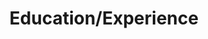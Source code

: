 ---
title: Education/Experience
type: landing

sections:
  - block: accomplishments
    content:
      title: Education
      subtitle: ''
      text: ''
      # Date format: https://wowchemy.com/docs/customization/#date-format
      date_format: July, 2020
      # Accomplishments.
      #   Add/remove as many `items` blocks below as you like.
      #   `title`, `organization`, and `date_start` are the required parameters.
      #   Leave other parameters empty if not required.
      #   Begin multi-line descriptions with YAML's `|2-` multi-line prefix.
      items:
        - title: 작물생명과학과 (주전공)
          date_end: ''
          date_start: '2023-03-01'
          description: ''
          icon: jbnu
          organization: 전북대학교
          organization_url: https://www.jbnu.ac.kr/
          url: 'https://crop.jbnu.ac.kr/'
        - title: 컴퓨터인공지능학부 (복수전공)
          date_end: ''
          date_start: '2024-06-01'
          description: ''
          icon: jbnu
          organization: 전북대학교
          organization_url: https://www.jbnu.ac.kr/
          url: ''
      # Choose how many columns the section has. Valid values: '1' or '2'.
      columns: '2'

  - block: experience
    content:
      title: 경력
      # Date format for experience
      #   Refer to https://wowchemy.com/docs/customization/#date-format
      date_format: 2006년 2월
      # Experiences.
      #   Add/remove as many experience `items` below as you like.
      #   Required fields are `title`, `company`, and `date_start`.
      #   Leave `date_end` empty if it's your current employer.
      #   Begin multi-line descriptions with YAML's `|2-` multi-line prefix.
      items:
        - title: 강사 (근로장학생)
          company: 전주주부평생학교
          company_url: 'https://jjschool.modoo.at/'
          company_logo: 
          location: 전주
          date_start: '2024-03-01'
          date_end: ''
          description: |2-
              - 행정지원
              - 검정고시반 (중/고) 사회 강의
    design:
      # Choose how many columns the section has. Valid values: '1' or '2'.
      columns: '1'
---
